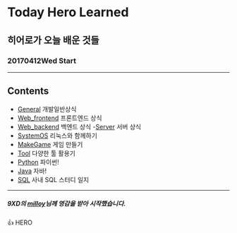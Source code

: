 # Today Hero Learned
## 히어로가 오늘 배운 것들
### 20170412Wed Start

<hr/>

## Contents
- [General](#General) 개발일반상식
- [Web_frontend](#Web_frontend) 프론트엔드 상식
- [Web_backend](#Web_backend) 백엔드 상식
	-[Server](#Server) 서버 상식
- [SystemOS](#SystemOS) 리눅스와 함께하기
- [MakeGame](#MakeGame) 게임 만들기
- [Tool](#Tool) 다양한 툴 활용기
- [Python](#Python) 파이썬!
- [Java](#Java) 자바!
- [SQL](#SQL) 사내 SQL 스터디 일지
<hr/>

##### 9XD의 [milloy](https://github.com/milooy/TIL)님께 영감을 받아 시작했습니다.

:+1: HERO
